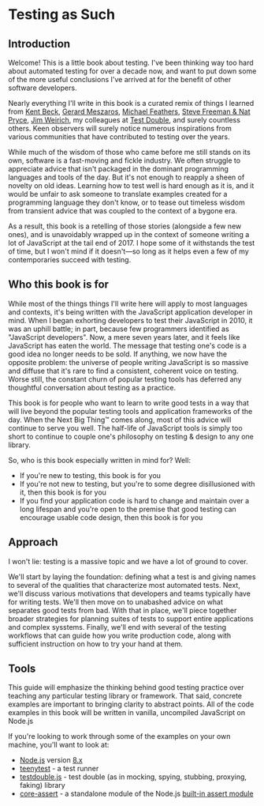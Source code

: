 # Testing as Such

## Introduction

Welcome! This is a little book about testing. I've been thinking way too hard
about automated testing for over a decade now, and want to put down some of the
more useful conclusions I've arrived at for the benefit of other software
developers.

Nearly everything I'll write in this book is a curated remix of things I learned
from [Kent
Beck](https://www.amazon.com/Extreme-Programming-Explained-Embrace-Change/dp/0321278658),
[Gerard
Meszaros](https://www.amazon.com/xUnit-Test-Patterns-Refactoring-Code/dp/0131495054/ref=sr_1_1?s=books&ie=UTF8&qid=1512288184&sr=1-1&keywords=xunit+patterns),
[Michael
Feathers](https://www.amazon.com/Working-Effectively-Legacy-Michael-Feathers/dp/0131177052/ref=sr_1_1?s=books&ie=UTF8&qid=1512288214&sr=1-1&keywords=working+effectively+with+legacy+code),
[Steve Freeman & Nat
Pryce](https://www.amazon.com/Growing-Object-Oriented-Software-Guided-Tests/dp/0321503627/ref=sr_1_1?s=books&ie=UTF8&qid=1512288237&sr=1-1&keywords=growing+object-oriented+software%2C+guided+by+tests),
[Jim
Weirich](https://www.wired.com/story/giving-open-source-projects-life-after-a-developers-death/),
my colleagues at [Test Double](https://testdouble.com/agency), and surely
countless others. Keen observers will surely notice numerous inspirations from
various communities that have contributed to testing over the years.

While much of the wisdom of those who came before me still stands on its own,
software is a fast-moving and fickle industry. We often struggle to appreciate
advice that isn't packaged in the dominant programming languages and tools of
the day.  But it's not enough to reapply a sheen of novelty on old ideas.
Learning how to test well is hard enough as it is, and it would be unfair
to ask someone to translate examples created for a programming language they
don't know, or to tease out timeless wisdom from transient advice that was
coupled to the context of a bygone era.

As a result, this book is a retelling of those stories (alongside a few new
ones), and is unavoidably wrapped up in the context of someone writing a lot of
JavaScript at the tail end of 2017. I hope some of it withstands the test of
time, but I won't mind if it doesn't—so long as it helps even a few of my
contemporaries succeed with testing.

## Who this book is for

While most of the things things I'll write here will apply to most languages and
contexts, it's being written with the JavaScript application developer in mind.
When I began exhorting developers to test their JavaScript in 2010, it was an
uphill battle; in part, because few programmers identified as "JavaScript
developers".  Now, a mere seven years later, and it feels like JavaScript has
eaten the world. The message that testing one's code is a good idea no longer
needs to be sold. If anything, we now have the opposite problem: the universe of
people writing JavaScript is so massive and diffuse that it's rare to find a
consistent, coherent voice on testing. Worse still, the constant churn of
popular testing tools has deferred any thoughtful conversation about testing as
a practice.

This book is for people who want to learn to write good tests in a way that will
live beyond the popular testing tools and application frameworks of the day.
When the Next Big Thing™ comes along, most of this advice will continue to serve
you well. The half-life of JavaScript tools is simply too short to continue to
couple one's philosophy on testing & design to any one library.

So, who is this book especially written in mind for? Well:

* If you're new to testing, this book is for you
* If you're not new to testing, but you're to some degree disillusioned with it,
  then this book is for you
* If you find your application code is hard to change and maintain over a long
  lifespan and you're open to the premise that good testing can encourage usable
  code design, then this book is for you

## Approach

I won't lie: testing is a massive topic and we have a lot of ground to cover.

We'll start by laying the foundation: defining what a test is and giving names
to several of the qualities that characterize most automated tests. Next, we'll
discuss various motivations that developers and teams typically have for writing
tests. We'll then move on to unabashed advice on what separates good tests from
bad. With that in place, we'll piece together broader strategies for planning
suites of tests to support entire applications and complex sysstems. Finally,
we'll end with several of the testing workflows that can guide how you write
production code, along with sufficient instruction on how to try your hand at
them.

## Tools

This guide will emphasize the thinking behind good testing practice over
teaching any particular testing library or framework. That said, concrete
examples are important to bringing clarity to abstract points. All of the
code examples in this book will be written in vanilla, uncompiled JavaScript on
Node.js

If you're looking to work through some of the examples on your own machine,
you'll want to look at:

* [Node.js](https://nodejs.org) version [8.x](https://nodejs.org/dist/latest-v8.x/)
* [teenytest](https://github.com/testdouble/teenytest) - a test runner
* [testdouble.js](https://github.com/testdouble/testdouble.js) - test double
  (as in mocking, spying, stubbing, proxying, faking) library
* [core-assert](https://github.com/sindresorhus/core-assert) - a standalone
  module of the Node.js [built-in assert
  module](https://nodejs.org/api/assert.html)

